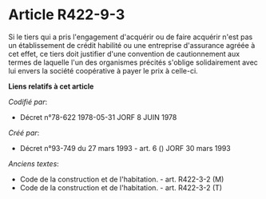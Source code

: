 # Article R422-9-3

Si le tiers qui a pris l'engagement d'acquérir ou de faire acquérir n'est pas un établissement de crédit habilité ou une
entreprise d'assurance agréée à cet effet, ce tiers doit justifier d'une convention de cautionnement aux termes de laquelle
l'un des organismes précités s'oblige solidairement avec lui envers la société coopérative à payer le prix à celle-ci.

**Liens relatifs à cet article**

_Codifié par_:

  - Décret n°78-622 1978-05-31 JORF 8 JUIN 1978

_Créé par_:

  - Décret n°93-749 du 27 mars 1993 - art. 6 () JORF 30 mars 1993

_Anciens textes_:

  - Code de la construction et de l'habitation. - art. R422-3-2 (M)
  - Code de la construction et de l'habitation. - art. R422-3-2 (T)
